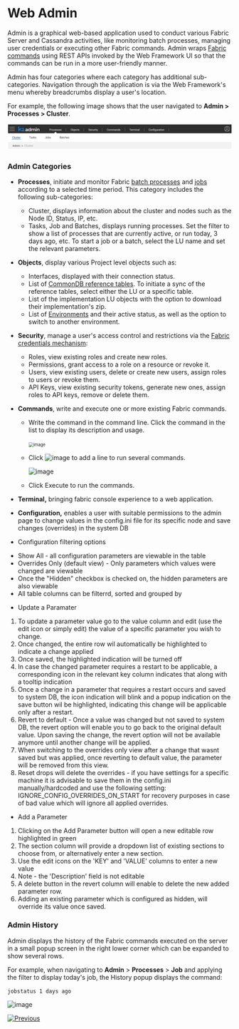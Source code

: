 # Web Admin

Admin is a graphical web-based application used to conduct various Fabric Server and Cassandra activities, like monitoring batch processes, managing user credentials or executing other Fabric commands. Admin wraps [Fabric commands](/articles/02_fabric_architecture/04_fabric_commands.md) using REST APIs invoked by the Web Framework UI so that the commands can be run in a more user-friendly manner. 

Admin has four categories where each category has additional sub-categories. Navigation through the application is via the Web Framework's menu whereby breadcrumbs display a user's location. 

For example, the following image shows that the user navigated to **Admin > Processes > Cluster**.

![admin](./images/admin.png)

### Admin Categories

* **Processes**, initiate and monitor Fabric [batch processes](/articles/20_jobs_and_batch_services/11_batch_process_overview.md) and [jobs](/articles/20_jobs_and_batch_services/01_fabric_jobs_overview.md) according to a selected time period. This category includes the following sub-categories:

  * Cluster, displays information about the cluster and nodes such as the Node ID, Status, IP, etc.
  * Tasks, Job and Batches, displays running processes. Set the filter to show a list of processes that are currently active, or run today, 3 days ago, etc. To start a job or a batch, select the LU name and set the relevant parameters.

* **Objects**, display various Project level objects such as:
  
  * Interfaces, displayed with their connection status.
  * List of [CommonDB reference tables](/articles/22_reference(commonDB)_tables/01_fabric_commonDB_overview.md). To initiate a sync of the reference tables, select either the LU or a specific table.
  * List of the implementation LU objects with the option to download their implementation's zip.
  * List of [Environments](/articles/25_environments/01_environments_overview.md) and their active status, as well as the option to switch to another environment.
  
* **Security**, manage a user's access control and restrictions via the [Fabric credentials mechanism](/articles/17_fabric_credentials/01_fabric_credentials_overview.md):
  * Roles, view existing roles and create new roles.
  * Permissions, grant access to a role on a resource or revoke it.
  * Users, view existing users, delete or create new users, assign roles to users or revoke them.
  * API Keys, view existing security tokens, generate new ones, assign roles to API keys, remove or delete them.
  
* **Commands**, write and execute one or more existing Fabric commands. 

  * Write the command in the command line. Click the command in the list to display its description and usage.

    <img src="images/30_03_2.PNG" alt="image" style="zoom:67%;" />

  * Click ![image](images/30_03_icon.PNG) to add a line to run several commands. 

    <img src="images/30_03_3.PNG" alt="image"  />
    
  * Click Execute to run the commands.

* **Terminal,** bringing fabric console experience to a web application. 

* **Configuration,** enables a user with suitable permissions to the admin page to change values in the config.ini file for its specific node and save changes (overrides) in the system DB
* Configuration filtering options
- Show All - all configuration parameters are viewable in the table
- Overrides Only (default view) - Only parameters which values were changed are viewable
- Once the "Hidden" checkbox is checked on, the hidden parameters are also viewable
- All table columns can be filterrd, sorted and grouped by
* Update a Paramater
1. To update a parameter value go to the value column and edit (use the edit icon or simply edit) the value of a specific parameter you wish to change.
2. Once changed, the entire row wil automatically be highlighted to indicate a change applied
3. Once saved, the highlighted indication will be turned off
4. In case the changed parameter requires a restart to be applicable, a corresponding icon in the relevant key column indicates that along with a tooltip indication
5. Once a change in a parameter that requires a restart occurs and saved to system DB, the icon indication will blink and a popup indication on the save button wil be highlighted, indicating this change will be applicable only after a restart.
6. Revert to default - Once a value was changed but not saved to system DB, the revert option will enable you to go back to the original default value. Upon saving the change, the revert option will not be available anymore until another change will be applied.
7. When switching to the overrides only view after a change that wasnt saved but was applied, once reverting to default value, the parameter will be removed from this view.
8. Reset drops will delete the overrides - if you have settings for a specific machine it is advisable to save them in the config.ini manually/hardcoded and use the following setting: IGNORE_CONFIG_OVERRIDES_ON_START for recovery purposes in case of bad value which will ignore all applied overrides.
* Add a Parameter
1. Clicking on the Add Parameter button will open a new editable row highlighted in green
2. The section column will provide a dropdown list of existing sections to choose from, or alternatively enter a new section.
3. Use the edit icons on the 'KEY' and 'VALUE' columns to enter a new value
4. Note - the 'Description' field is not editable
5. A delete button in the revert column will enable to  delete the new added parameter row.
6. Adding an existing parameter which is configured as hidden, will override its value once saved.


### Admin History

Admin displays the history of the Fabric commands executed on the server in a small popup screen in the right lower corner which can be expanded to show several rows.

For example, when navigating to **Admin** > **Processes** > **Job** and applying the filter to display today's job, the History popup displays the command: 

~~~
jobstatus 1 days ago
~~~

![image](images/30_03_history.PNG)

[![Previous](/articles/images/Previous.png)](/articles/30_web_framework/02_preintegrated_apps_overview.md)
